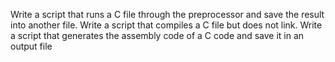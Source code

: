 Write a script that runs a C file through the preprocessor and save the result into another file. Write a script that compiles a C file but does not link. Write a script that generates the assembly code of a C code and save it in an output file
